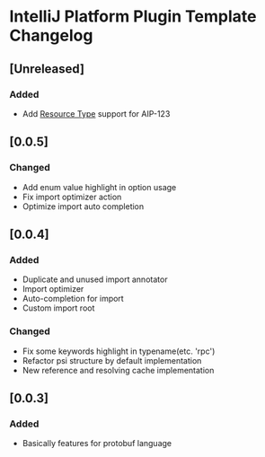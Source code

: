 <!-- Keep a Changelog guide -> https://keepachangelog.com -->

# IntelliJ Platform Plugin Template Changelog

## [Unreleased]
### Added
- Add [Resource Type](https://aip.bybutter.com/123) support for AIP-123

## [0.0.5]
### Changed
- Add enum value highlight in option usage
- Fix import optimizer action
- Optimize import auto completion

## [0.0.4]
### Added
- Duplicate and unused import annotator
- Import optimizer
- Auto-completion for import
- Custom import root
### Changed
- Fix some keywords highlight in typename(etc. 'rpc')
- Refactor psi structure by default implementation
- New reference and resolving cache implementation

## [0.0.3]
### Added
- Basically features for protobuf language